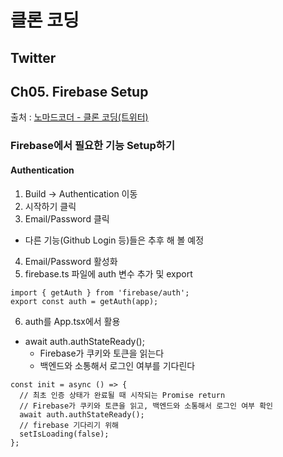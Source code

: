 # 클론 코딩

## Twitter

## Ch05. Firebase Setup

출처 : [노마드코더 - 클론 코딩(트위터)](https://nomadcoders.co/nwitter/)

### Firebase에서 필요한 기능 Setup하기

#### Authentication

1. Build -> Authentication 이동
2. 시작하기 클릭
3. Email/Password 클릭

- 다른 기능(Github Login 등)들은 추후 해 볼 예정

4. Email/Password 활성화
5. firebase.ts 파일에 auth 변수 추가 및 export

```tsx
import { getAuth } from 'firebase/auth';
export const auth = getAuth(app);
```

6. auth를 App.tsx에서 활용

- await auth.authStateReady();
  - Firebase가 쿠키와 토큰을 읽는다
  - 백엔드와 소통해서 로그인 여부를 기다린다

```tsx
const init = async () => {
  // 최초 인증 상태가 완료될 때 시작되는 Promise return
  // Firebase가 쿠키와 토큰을 읽고, 백엔드와 소통해서 로그인 여부 확인
  await auth.authStateReady();
  // firebase 기다리기 위해
  setIsLoading(false);
};
```
